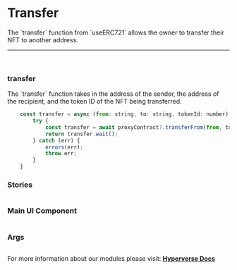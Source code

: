 # Transfer

<p> The `transfer` function from `useERC721` allows the owner to transfer their NFT to another address. </p>

---

<br>

### transfer

<p> The `transfer` function takes in the address of the sender, the address of the recipient, and the token ID of the NFT being transferred. </p>

```jsx
	const transfer = async (from: string, to: string, tokenId: number) => {
		try {
			const transfer = await proxyContract?.transferFrom(from, to, tokenId);
			return transfer.wait();
		} catch (err) {
			errors(err);
			throw err;
		}
	}
```

### Stories

```jsx

```

### Main UI Component

```jsx

```

### Args

```jsx

```

For more information about our modules please visit: [**Hyperverse Docs**](https://docs.hyperverse.dev)
